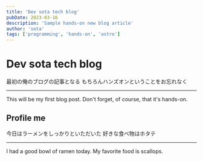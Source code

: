 ```yaml
---
title: 'Dev sota tech blog'
pubDate: 2023-03-16
description: 'Sample hands-on new blog article'
author: 'sota'
tags: ['programming', 'hands-on', 'astro']
---
```


# Dev sota tech blog

最初の俺のブログの記事となる
もちろんハンズオンということをお忘れなく

---

This will be my first blog post.
Don't forget, of course, that it's hands-on.

## Profile me

今日はラーメンをしっかりといただいた
好きな食べ物はホタテ

---

I had a good bowl of ramen today.
My favorite food is scallops.
